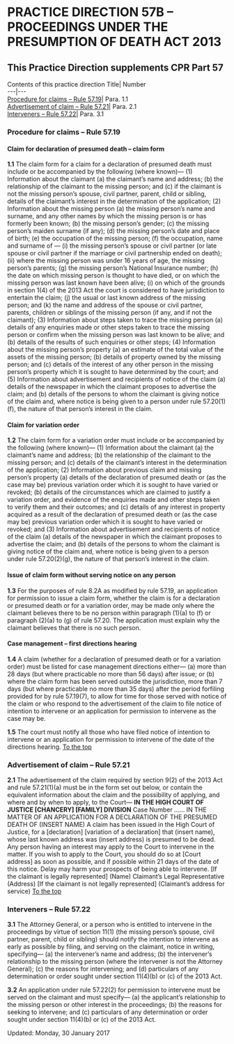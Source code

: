 # PRACTICE DIRECTION 57B – PROCEEDINGS UNDER THE PRESUMPTION OF DEATH ACT 2013
## This Practice Direction supplements CPR Part 57
Contents of this practice direction
Title| Number  
---|---  
[Procedure for claims – Rule 57.19](https://www.justice.gov.uk/courts/procedure-rules/civil/rules/part57/practice-direction-57b-proceedings-under-the-presumption-of-death-act-2013#1.1)| Para. 1.1  
[Advertisement of claim – Rule 57.21](https://www.justice.gov.uk/courts/procedure-rules/civil/rules/part57/practice-direction-57b-proceedings-under-the-presumption-of-death-act-2013#2.1)| Para. 2.1  
[Interveners – Rule 57.22](https://www.justice.gov.uk/courts/procedure-rules/civil/rules/part57/practice-direction-57b-proceedings-under-the-presumption-of-death-act-2013#3.1)| Para. 3.1  
### Procedure for claims – Rule 57.19
#### Claim for declaration of presumed death – claim form

**1.1** The claim form for a claim for a declaration of presumed death must include or be accompanied by the following (where known)—
(1) Information about the claimant
(a) the claimant’s name and address;
(b) the relationship of the claimant to the missing person; and
(c) if the claimant is not the missing person’s spouse, civil partner, parent, child or sibling, details of the claimant’s interest in the determination of the application;
(2) Information about the missing person
(a) the missing person’s name and surname, and any other names by which the missing person is or has formerly been known;
(b) the missing person’s gender;
(c) the missing person’s maiden surname (if any);
(d) the missing person’s date and place of birth;
(e) the occupation of the missing person;
(f) the occupation, name and surname of —
(i) the missing person’s spouse or civil partner (or late spouse or civil partner if the marriage or civil partnership ended on death);
(ii) where the missing person was under 16 years of age, the missing person’s parents;
(g) the missing person’s National Insurance number;
(h) the date on which missing person is thought to have died, or on which the missing person was last known have been alive;
(i) on which of the grounds in section 1(4) of the 2013 Act the court is considered to have jurisdiction to entertain the claim;
(j) the usual or last known address of the missing person; and
(k) the name and address of the spouse or civil partner, parents, children or siblings of the missing person (if any, and if not the claimant);
(3) Information about steps taken to trace the missing person
(a) details of any enquiries made or other steps taken to trace the missing person or confirm when the missing person was last known to be alive; and
(b) details of the results of such enquiries or other steps;
(4) Information about the missing person’s property
(a) an estimate of the total value of the assets of the missing person;
(b) details of property owned by the missing person; and
(c) details of the interest of any other person in the missing person’s property which it is sought to have determined by the court; and
(5) Information about advertisement and recipients of notice of the claim
(a) details of the newspaper in which the claimant proposes to advertise the claim; and
(b) details of the persons to whom the claimant is giving notice of the claim and, where notice is being given to a person under rule 57.20(1)(f), the nature of that person’s interest in the claim.
#### Claim for variation order

**1.2** The claim form for a variation order must include or be accompanied by the following (where known)—
(1) Information about the claimant
(a) the claimant’s name and address;
(b) the relationship of the claimant to the missing person; and
(c) details of the claimant’s interest in the determination of the application;
(2) Information about previous claim and missing person’s property
(a) details of the declaration of presumed death or (as the case may be) previous variation order which it is sought to have varied or revoked;
(b) details of the circumstances which are claimed to justify a variation order, and evidence of the enquiries made and other steps taken to verify them and their outcomes; and
(c) details of any interest in property acquired as a result of the declaration of presumed death or (as the case may be) previous variation order which it is sought to have varied or revoked; and
(3) Information about advertisement and recipients of notice of the claim
(a) details of the newspaper in which the claimant proposes to advertise the claim; and
(b) details of the persons to whom the claimant is giving notice of the claim and, where notice is being given to a person under rule 57.20(2)(g), the nature of that person’s interest in the claim.
#### Issue of claim form without serving notice on any person

**1.3** For the purposes of rule 8.2A as modified by rule 57.19, an application for permission to issue a claim form, whether the claim is for a declaration or presumed death or for a variation order, may be made only where the claimant believes there to be no person within paragraph (1)(a) to (f) or paragraph (2)(a) to (g) of rule 57.20. The application must explain why the claimant believes that there is no such person.
#### Case management – first directions hearing

**1.4** A claim (whether for a declaration of presumed death or for a variation order) must be listed for case management directions either—
(a) more than 28 days (but where practicable no more than 56 days) after issue; or
(b) where the claim form has been served outside the jurisdiction, more than 7 days (but where practicable no more than 35 days) after the period forfiling provided for by rule 57.19(7), to allow for time for those served with notice of the claim or who respond to the advertisement of the claim to file notice of intention to intervene or an application for permission to intervene as the case may be.

**1.5** The court must notify all those who have filed notice of intention to intervene or an application for permission to intervene of the date of the directions hearing.
[To the top](https://www.justice.gov.uk/courts/procedure-rules/civil/rules/part57/practice-direction-57b-proceedings-under-the-presumption-of-death-act-2013#top)
### Advertisement of claim – Rule 57.21

**2.1** The advertisement of the claim required by section 9(2) of the 2013 Act and rule 57.21(1)(a) must be in the form set out below, or contain the equivalent information about the claim and the possibility of applying, and where and by when to apply, to the Court—
**IN THE HIGH COURT OF JUSTICE [CHANCERY] [FAMILY] DIVISION**
Case Number ……
IN THE MATTER OF AN APPLICATION FOR A DECLARATION OF THE PRESUMED DEATH OF (INSERT NAME)
A claim has been issued in the High Court of Justice, for a [declaration] [variation of a declaration] that (insert name), whose last known address was (insert address) is presumed to be dead. Any person having an interest may apply to the Court to intervene in the matter.
If you wish to apply to the Court, you should do so at [Court address] as soon as possible, and if possible within 21 days of the date of this notice. Delay may harm your prospects of being able to intervene.
[If the claimant is legally represented]
(Name)
Claimant’s Legal Representative
(Address)
[If the claimant is not legally represented]
(Claimant’s address for service)
[To the top](https://www.justice.gov.uk/courts/procedure-rules/civil/rules/part57/practice-direction-57b-proceedings-under-the-presumption-of-death-act-2013#top)
### Interveners – Rule 57.22

**3.1** The Attorney General, or a person who is entitled to intervene in the proceedings by virtue of section 11(1) (the missing person’s spouse, civil partner, parent, child or sibling) should notify the intention to intervene as early as possible by filing, and serving on the claimant, notice in writing, specifying—
(a) the intervener’s name and address;
(b) the intervener’s relationship to the missing person (where the intervener is not the Attorney General);
(c) the reasons for intervening; and
(d) particulars of any determination or order sought under section 11(4)(b) or (c) of the 2013 Act.

**3.2** An application under rule 57.22(2) for permission to intervene must be served on the claimant and must specify—
(a) the applicant’s relationship to the missing person or other interest in the proceedings;
(b) the reasons for seeking to intervene; and
(c) particulars of any determination or order sought under section 11(4)(b) or (c) of the 2013 Act.

Updated: Monday, 30 January 2017